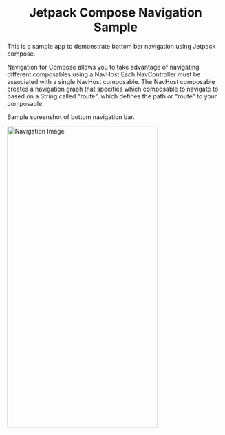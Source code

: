 <h1 align = center>Jetpack Compose Navigation Sample </h1>
<p>This is a sample app  to demonstrate bottom bar navigation using Jetpack compose.</p>
<p>Navigation for Compose allows you to take advantage of navigating different composables using a NavHost.Each NavController must be associated with a single NavHost composable. The NavHost composable creates a navigation graph that specifies which composable to navigate to based on a String called "route", which defines the path or "route" to your composable. <p>



<p>Sample screenshot of bottom navigation bar.</p>

<img src = "https://user-images.githubusercontent.com/26611879/114613097-c2d8ad80-9c57-11eb-9df3-8ce3bedc28a6.jpg" alt = "Navigation Image" width = "350" height = "700">
